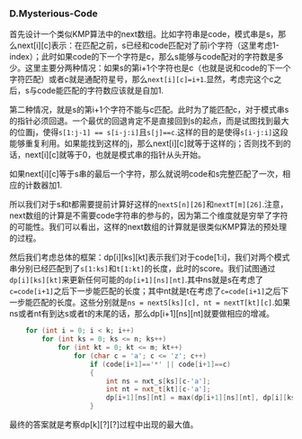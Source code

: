 ### D.Mysterious-Code

首先设计一个类似KMP算法中的next数组。比如字符串是code，模式串是s，那么next[i][c]表示：在匹配之前，s已经和code匹配对了前i个字符（这里考虑1-index）；此时如果code的下一个字符是c，那么s能够与code配对的字符数是多少。这里主要分两种情况：如果s的第i+1个字符也是c（也就是说和code的下一个字符匹配）或者c就是通配符星号，那么```next[i][c]=i+1```.显然，考虑完这个c之后，s与code能匹配的字符数应该就是自加1.

第二种情况，就是s的第i+1个字符不能与c匹配。此时为了能匹配c，对于模式串s的指针必须回退。一个最优的回退肯定不是直接回到s的起点，而是试图找到最大的位置j，使得```s[1:j-1] == s[i-j:i]```且```s[j]==c```.这样的目的是使得```s[i-j:i]```这段能够重复利用。如果能找到这样的j，那么next[i][c]就等于这样的j；否则找不到的话，next[i][c]就等于0，也就是模式串的指针从头开始。

如果next[i][c]等于s串的最后一个字符，那么就说明code和s完整匹配了一次，相应的计数器加1.

所以我们对于s和t都需要提前计算好这样的```nextS[n][26]```和```nextT[m][26]```.注意，next数组的计算是不需要code字符串的参与的，因为第二个维度就是穷举了字符的可能性。我们可以看出，这样的next数组的计算就是很类似KMP算法的预处理的过程。

然后我们考虑总体的框架：dp[i][ks][kt]表示我们对于code[1:i]，我们对两个模式串分别已经匹配到了```s[1:ks]```和```t[1:kt]```的长度，此时的score。我们试图通过```dp[i][ks][kt]```来更新任何可能的```dp[i+1][ns][nt]```.其中ns就是s在考虑了```c=code[i+1]```之后下一步能匹配的长度；其中nt就是t在考虑了```c=code[i+1]```之后下一步能匹配的长度。这些分别就是```ns = nextS[ks][c], nt = nextT[kt][c]```.如果ns或者nt有到达s或者t的末尾的话，那么dp[i+1][ns][nt]就要做相应的增减。
```cpp
    for (int i = 0; i < k; i++)
        for (int ks = 0; ks <= n; ks++)
            for (int kt = 0; kt <= m; kt++)
                for (char c = 'a'; c <= 'z'; c++)
                    if (code[i+1]=='*' || code[i+1]==c) 
                    {
                        int ns = nxt_s[ks][c-'a'];
                        int nt = nxt_t[kt][c-'a'];                        
                        dp[i+1][ns][nt] = max(dp[i+1][ns][nt], dp[i][ks][kt] + (ns==n) - (nt==m));
                    }
```                    

最终的答案就是考察dp[k][?][?]过程中出现的最大值。


